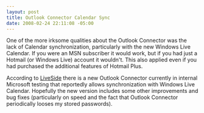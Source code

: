 ```yaml
---
layout: post
title: Outlook Connector Calendar Sync
date: 2008-02-24 22:11:08 -05:00
---
```


One of the more irksome qualities about the Outlook Connector was the lack of Calendar synchronization, particularly with the new Windows Live Calendar. If you were an MSN subscriber it would work, but if you had just a Hotmail (or Windows Live) account it wouldn't. This also applied even if you had purchased the additional features of Hotmail Plus.

According to [LiveSide](http://www.liveside.net/blogs/main/archive/2008/02/24/new-outlook-connector-in-the-works-with-calendar-synch-for-all.aspx) there is a new Outlook Connector currently in internal Microsoft testing that reportedly allows synchronization with Windows Live Calendar. Hopefully the new version includes some other improvements and bug fixes (particularly on speed and the fact that Outlook Connector periodically looses my stored passwords).